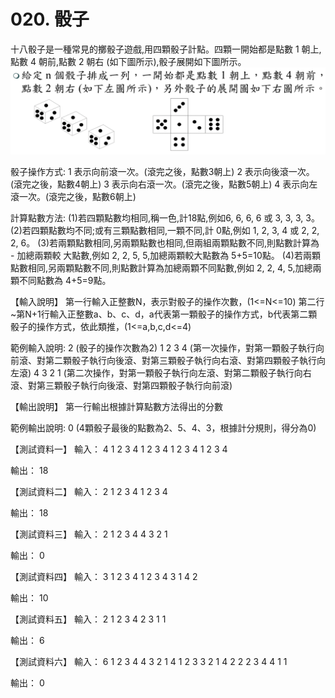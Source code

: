 # 020. 骰子

十八骰子是一種常見的擲骰子遊戲,用四顆骰子計點。四顆一開始都是點數 1 朝上,點數 4 朝前,點數 2 朝右 (如下圖所示),骰子展開如下圖所示。![alt text](image.png)


骰子操作方式:
1 表示向前滾一次。(滾完之後，點數3朝上)
2 表示向後滾一次。(滾完之後，點數4朝上)
3 表示向右滾一次。(滾完之後，點數5朝上)
4 表示向左滾一次。(滾完之後，點數6朝上)

計算點數方法:
(1)若四顆點數均相同,稱一色,計18點,例如6, 6, 6, 6 或 3, 3, 3, 3。
(2)若四顆點數均不同;或有三顆點數相同,一顆不同,計 0點,例如 1, 2, 3, 4 或 2, 2, 2, 6。
(3)若兩顆點數相同,另兩顆點數也相同,但兩組兩顆點數不同,則點數計算為 - 加總兩顆較 大點數,例如 2, 2, 5, 5,加總兩顆較大點數為 5+5=10點。
(4)若兩顆點數相同,另兩顆點數不同,則點數計算為加總兩顆不同點數,例如 2, 2, 4, 5,加總兩顆不同點數為 4+5=9點。

【輸入說明】
第一行輸入正整數N，表示對骰子的操作次數，(1<=N<=10)
第二行~第N+1行輸入正整數a、b、c、d，a代表第一顆骰子的操作方式，b代表第二顆骰子的操作方式，依此類推，(1<=a,b,c,d<=4)

範例輸入說明:
2 (骰子的操作次數為2)
1 2 3 4 (第一次操作，對第一顆骰子執行向前滾、對第二顆骰子執行向後滾、對第三顆骰子執行向右滾、對第四顆骰子執行向左滾)
4 3 2 1 (第二次操作，對第一顆骰子執行向左滾、對第二顆骰子執行向右滾、對第三顆骰子執行向後滾、對第四顆骰子執行向前滾)

【輸出說明】
第一行輸出根據計算點數方法得出的分數

範例輸出說明:
0 (4顆骰子最後的點數為2、5、4、3，根據計分規則，得分為0)

【測試資料一】
輸入：
4
1 2 3 4
1 2 3 4
1 2 3 4
1 2 3 4

輸出：
18

【測試資料二】
輸入：
2
1 2 3 4
1 2 3 4

輸出：
18

【測試資料三】
輸入：
2
1 2 3 4
4 3 2 1

輸出：
0

【測試資料四】
輸入：
3
1 2 3 4
1 2 3 4
3 1 4 2

輸出：
10

【測試資料五】
輸入：
2
1 2 3 4
2 3 1 1

輸出：
6

【測試資料六】
輸入：
6
1 2 3 4
4 3 2 1
4 1 2 3
3 2 1 4
2 2 2 3
4 4 1 1

輸出：
0


